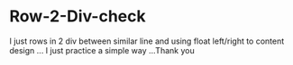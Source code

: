 # Row-2-Div-check
I just rows in 2 div between similar line and using float left/right to content design ... I just practice a simple way ...Thank you
